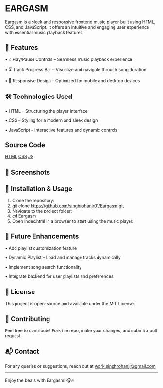 # EARGASM
Eargasm is a sleek and responsive frontend music player built using HTML, CSS, and JavaScript. It offers an intuitive and engaging user experience with essential music playback features.
## 🚀 Features
•	🎶 Play/Pause Controls – Seamless music playback experience

•	⏳ Track Progress Bar – Visualize and navigate through song duration

•	📱 Responsive Design – Optimized for mobile and desktop devices
## 🛠 Technologies Used
•	HTML – Structuring the player interface

•	CSS – Styling for a modern and sleek design

•	JavaScript – Interactive features and dynamic controls
## Source Code
<a href="https://github.com/singhrohanjr01/EARGASM/blob/fcc6bd3468d0bb1574b7a70b7c58adae4d6ded1f/index.html">HTML</a>
<a href="https://github.com/singhrohanjr01/EARGASM/blob/fcc6bd3468d0bb1574b7a70b7c58adae4d6ded1f/style.css">CSS</a>
<a href="https://github.com/singhrohanjr01/EARGASM/blob/fcc6bd3468d0bb1574b7a70b7c58adae4d6ded1f/script.js">JS</a>
## 📸 Screenshots

## 📂 Installation & Usage
1.	Clone the repository: 
2.	git clone https://github.com/singhrohanjr01/Eargasm.git
3.	Navigate to the project folder: 
4.	cd Eargasm
5.	Open index.html in a browser to start using the music player.
## 🎵 Future Enhancements
•	Add playlist customization feature

•	Dynamic Playlist – Load and manage tracks dynamically

•	Implement song search functionality

•	Integrate backend for user playlists and preferences
## 📜 License
This project is open-source and available under the MIT License.
## 🤝 Contributing
Feel free to contribute! Fork the repo, make your changes, and submit a pull request.
## 📬 Contact
For any queries or suggestions, reach out at work.singhrohanjr@gmail.com
________________________________________
Enjoy the beats with Eargasm! 🎧🔥
